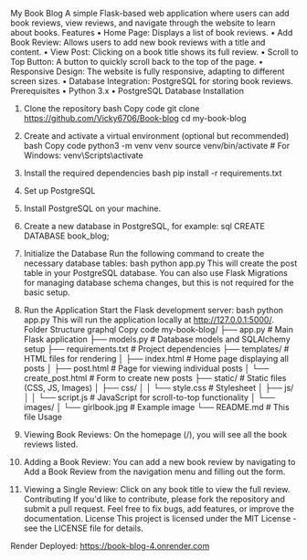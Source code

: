 My Book Blog
A simple Flask-based web application where users can add book reviews, view reviews, and navigate through the website to learn about books. 
Features
•	Home Page: Displays a list of book reviews.
•	Add Book Review: Allows users to add new book reviews with a title and content.
•	View Post: Clicking on a book title shows its full review.
•	Scroll to Top Button: A button to quickly scroll back to the top of the page.
•	Responsive Design: The website is fully responsive, adapting to different screen sizes.
•	Database Integration: PostgreSQL for storing book reviews.
Prerequisites
•	Python 3.x
•	PostgreSQL Database
Installation
1. Clone the repository
bash
Copy code
git clone https://github.com/Vicky6706/Book-blog
cd my-book-blog
2. Create and activate a virtual environment (optional but recommended)
bash
Copy code
python3 -m venv venv
source venv/bin/activate  # For Windows: venv\Scripts\activate
3. Install the required dependencies
bash
pip install -r requirements.txt
4. Set up PostgreSQL
1.	Install PostgreSQL on your machine.
2.	Create a new database in PostgreSQL, for example:
sql
CREATE DATABASE book_blog;

5. Initialize the Database
Run the following command to create the necessary database tables:
bash
python app.py
This will create the post table in your PostgreSQL database. You can also use Flask Migrations for managing database schema changes, but this is not required for the basic setup.
6. Run the Application
Start the Flask development server:
bash
python app.py
This will run the application locally at http://127.0.0.1:5000/.
Folder Structure
graphql
Copy code
my-book-blog/
├── app.py               # Main Flask application
├── models.py            # Database models and SQLAlchemy setup
├── requirements.txt     # Project dependencies
├── templates/           # HTML files for rendering
│   ├── index.html       # Home page displaying all posts
│   ├── post.html        # Page for viewing individual posts
│   └── create_post.html # Form to create new posts
├── static/              # Static files (CSS, JS, Images)
│   ├── css/
│   │   └── style.css    # Stylesheet
│   ├── js/
│   │   └── script.js    # JavaScript for scroll-to-top functionality
│   └── images/
│       └── girlbook.jpg # Example image
└── README.md            # This file
Usage
1.	Viewing Book Reviews: On the homepage (/), you will see all the book reviews listed.
2.	Adding a Book Review: You can add a new book review by navigating to Add a Book Review from the navigation menu and filling out the form.
3.	Viewing a Single Review: Click on any book title to view the full review.
Contributing
If you'd like to contribute, please fork the repository and submit a pull request. Feel free to fix bugs, add features, or improve the documentation.
License
This project is licensed under the MIT License - see the LICENSE file for details.


Render Deployed:   https://book-blog-4.onrender.com
